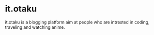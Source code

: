 # it.otaku
it.otaku is a blogging platform aim at people who are intrested in coding, traveling and watching anime.
